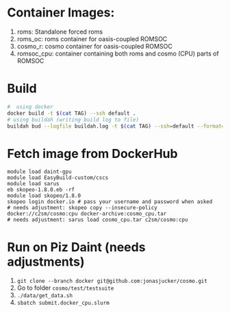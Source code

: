 # Container Images:
1.  roms:  Standalone forced roms
2.  roms_oc:  roms container for oasis-coupled ROMSOC
3.  cosmo_r:  cosmo container for oasis-coupled ROMSOC
4.  romsoc_cpu:  container containing both roms and cosmo (CPU) parts of ROMSOC

# Build
```bash
#  using docker
docker build -t $(cat TAG) --ssh default .
# using buildah (writing build log to file)
buildah bud --logfile buildah.log -t $(cat TAG) --ssh=default --format=docker .
 ```
# Fetch image from DockerHub

```
module load daint-gpu
module load EasyBuild-custom/cscs 
module load sarus
eb skopeo-1.8.0.eb -rf
module load skopeo/1.8.0
skopeo login docker.io # pass your username and password when asked
# needs adjustment: skopeo copy --insecure-policy docker://c2sm/cosmo:cpu docker-archive:cosmo_cpu.tar
# needs adjustment: sarus load cosmo_cpu.tar c2sm/cosmo:cpu
```

# Run on Piz Daint (needs adjustments)
1. ```git clone --branch docker git@github.com:jonasjucker/cosmo.git```
2. Go to folder ```cosmo/test/testsuite```
3. ```./data/get_data.sh```
4. ```sbatch submit.docker_cpu.slurm```
